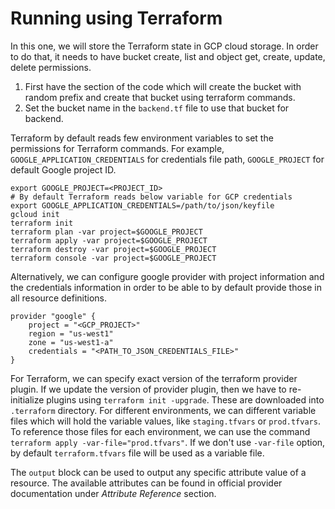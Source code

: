 # Running using Terraform

In this one, we will store the Terraform state in GCP cloud storage. In order to do that, it needs to have bucket create, list and object get, create, update, delete permissions.

1. First have the section of the code which will create the bucket with random prefix and create that bucket using terraform commands.
2. Set the bucket name in the `backend.tf` file to use that bucket for backend.

Terraform by default reads few environment variables to set the permissions for Terraform commands. For example, `GOOGLE_APPLICATION_CREDENTIALS` for credentials file path, `GOOGLE_PROJECT` for default Google project ID.

```shell
export GOOGLE_PROJECT=<PROJECT_ID>
# By default Terraform reads below variable for GCP credentials
export GOOGLE_APPLICATION_CREDENTIALS=/path/to/json/keyfile
gcloud init
terraform init
terraform plan -var project=$GOOGLE_PROJECT
terraform apply -var project=$GOOGLE_PROJECT
terraform destroy -var project=$GOOGLE_PROJECT
terraform console -var project=$GOOGLE_PROJECT
```

Alternatively, we can configure google provider with project information and the credentials information in order to be able to by default provide those in all resource definitions.

```golang
provider "google" {
    project = "<GCP_PROJECT>"
    region = "us-west1"
    zone = "us-west1-a"
    credentials = "<PATH_TO_JSON_CREDENTIALS_FILE>"
}
```

For Terraform, we can specify exact version of the terraform provider plugin. If we update the version of provider plugin, then we have to re-initialize plugins using `terraform init -upgrade`. These are downloaded into `.terraform` directory.
For different environments, we can different variable files which will hold the variable values, like `staging.tfvars` or `prod.tfvars`. To reference those files for each environment, we can use the command `terraform apply -var-file="prod.tfvars"`. If we don't use `-var-file` option, by default `terraform.tfvars`  file will be used as a variable file.

The `output` block can be used to output any specific attribute value of a resource. The available attributes can be found in official provider documentation under *Attribute Reference* section.
